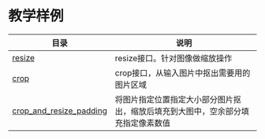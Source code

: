 # 教学样例

| 目录                                                 | 说明                                                         |
| ---------------------------------------------------- | ------------------------------------------------------------ |
| [resize](./resize)                                   | resize接口。针对图像做缩放操作                               |
| [crop](./crop)                                       | crop接口，从输入图片中抠出需要用的图片区域                   |
| [crop_and_resize_padding](./crop_and_resize_padding) | 将图片指定位置指定大小部分图片抠出，缩放后填充到大图中，空余部分填充指定像素数值 |

